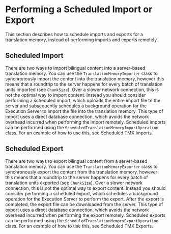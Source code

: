 Performing a Scheduled Import or Export
======
This section describes how to schedule imports and exports for a translation memory, instead of performing imports and exports remotely.

Scheduled Import
------
There are two ways to import bilingual content into a server-based translation memory. You can use the `TranslationMemoryImporter` class to synchronously import the content into the translation memory, however this means that a roundtrip to the server happens for every batch of translation units imported (see `ChunkSize`). Over a slower network connection, this is not the optimal way to import content. Instead you should consider performing a scheduled import, which uploads the entire import file to the server and subsequently schedules a background operation for the Execution Server to import the file into the translation memory. This type of import uses a direct database connection, which avoids the network overhead incurred when performing the import remotely. Scheduled imports can be performed using the `ScheduledTranslationMemoryImportOperation` class. For an example of how to use this, see Scheduled TMX Imports.

Scheduled Export
------
There are two ways to export bilingual content from a server-based translation memory. You can use the `TranslationMemoryExporter` class to synchronously export the content from the translation memory, however this means that a roundtrip to the server happens for every batch of translation units exported (see `ChunkSize`). Over a slower network connection, this is not the optimal way to export content. Instead you should consider performing a scheduled export, which schedules a background operation for the Execution Server to perform the export. After the export is completed, the export file can be downloaded from the server. This type of export uses a direct database connection, which avoids the network overhead incurred when performing the export remotely. Scheduled exports can be performed using the `ScheduledTranslationMemoryExportOperation` class. For an example of how to use this, see Scheduled TMX Exports.